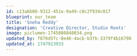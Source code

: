 ```yaml
---
id: c13a6b08-9312-451e-9a49-c8c2f934c017
blueprint: our_team
title: 'Sneha Reddy'
designation: 'Creative Director, Studio Roots'
image: piclumen-1745080840034.png
updated_by: f876d5fc-8e46-4acb-b3fb-3379f4b16790
updated_at: 1747913933
---
```

